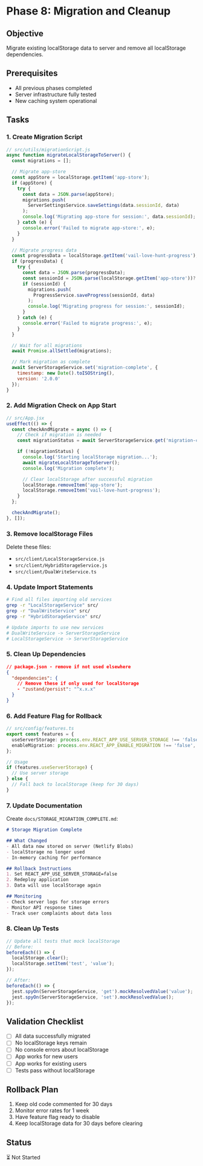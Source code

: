 # Phase 8: Migration and Cleanup

## Objective
Migrate existing localStorage data to server and remove all localStorage dependencies.

## Prerequisites
- All previous phases completed
- Server infrastructure fully tested
- New caching system operational

## Tasks

### 1. Create Migration Script

```javascript
// src/utils/migrationScript.js
async function migrateLocalStorageToServer() {
  const migrations = [];

  // Migrate app-store
  const appStore = localStorage.getItem('app-store');
  if (appStore) {
    try {
      const data = JSON.parse(appStore);
      migrations.push(
        ServerSettingsService.saveSettings(data.sessionId, data)
      );
      console.log('Migrating app-store for session:', data.sessionId);
    } catch (e) {
      console.error('Failed to migrate app-store:', e);
    }
  }

  // Migrate progress data
  const progressData = localStorage.getItem('vail-love-hunt-progress');
  if (progressData) {
    try {
      const data = JSON.parse(progressData);
      const sessionId = JSON.parse(localStorage.getItem('app-store'))?.sessionId;
      if (sessionId) {
        migrations.push(
          ProgressService.saveProgress(sessionId, data)
        );
        console.log('Migrating progress for session:', sessionId);
      }
    } catch (e) {
      console.error('Failed to migrate progress:', e);
    }
  }

  // Wait for all migrations
  await Promise.allSettled(migrations);

  // Mark migration as complete
  await ServerStorageService.set('migration-complete', {
    timestamp: new Date().toISOString(),
    version: '2.0.0'
  });
}
```

### 2. Add Migration Check on App Start

```typescript
// src/App.jsx
useEffect(() => {
  const checkAndMigrate = async () => {
    // Check if migration is needed
    const migrationStatus = await ServerStorageService.get('migration-complete');

    if (!migrationStatus) {
      console.log('Starting localStorage migration...');
      await migrateLocalStorageToServer();
      console.log('Migration complete');

      // Clear localStorage after successful migration
      localStorage.removeItem('app-store');
      localStorage.removeItem('vail-love-hunt-progress');
    }
  };

  checkAndMigrate();
}, []);
```

### 3. Remove localStorage Files

Delete these files:
- `src/client/LocalStorageService.js`
- `src/client/HybridStorageService.js`
- `src/client/DualWriteService.ts`

### 4. Update Import Statements

```bash
# Find all files importing old services
grep -r "LocalStorageService" src/
grep -r "DualWriteService" src/
grep -r "HybridStorageService" src/

# Update imports to use new services
# DualWriteService -> ServerStorageService
# LocalStorageService -> ServerStorageService
```

### 5. Clean Up Dependencies

```json
// package.json - remove if not used elsewhere
{
  "dependencies": {
    // Remove these if only used for localStorage
    - "zustand/persist": "^x.x.x"
  }
}
```

### 6. Add Feature Flag for Rollback

```typescript
// src/config/features.ts
export const features = {
  useServerStorage: process.env.REACT_APP_USE_SERVER_STORAGE !== 'false',
  enableMigration: process.env.REACT_APP_ENABLE_MIGRATION !== 'false',
};

// Usage
if (features.useServerStorage) {
  // Use server storage
} else {
  // Fall back to localStorage (keep for 30 days)
}
```

### 7. Update Documentation

Create `docs/STORAGE_MIGRATION_COMPLETE.md`:
```markdown
# Storage Migration Complete

## What Changed
- All data now stored on server (Netlify Blobs)
- localStorage no longer used
- In-memory caching for performance

## Rollback Instructions
1. Set REACT_APP_USE_SERVER_STORAGE=false
2. Redeploy application
3. Data will use localStorage again

## Monitoring
- Check server logs for storage errors
- Monitor API response times
- Track user complaints about data loss
```

### 8. Clean Up Tests

```typescript
// Update all tests that mock localStorage
// Before:
beforeEach(() => {
  localStorage.clear();
  localStorage.setItem('test', 'value');
});

// After:
beforeEach(() => {
  jest.spyOn(ServerStorageService, 'get').mockResolvedValue('value');
  jest.spyOn(ServerStorageService, 'set').mockResolvedValue();
});
```

## Validation Checklist
- [ ] All data successfully migrated
- [ ] No localStorage keys remain
- [ ] No console errors about localStorage
- [ ] App works for new users
- [ ] App works for existing users
- [ ] Tests pass without localStorage

## Rollback Plan
1. Keep old code commented for 30 days
2. Monitor error rates for 1 week
3. Have feature flag ready to disable
4. Keep localStorage data for 30 days before clearing

## Status
⏳ Not Started